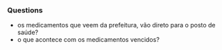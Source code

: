### Questions
- os medicamentos que veem da prefeitura, vão direto para o posto de saúde?
- o que acontece com os medicamentos vencidos?